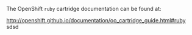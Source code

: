 The OpenShift `ruby` cartridge documentation can be found at:

http://openshift.github.io/documentation/oo_cartridge_guide.html#ruby
sdsd